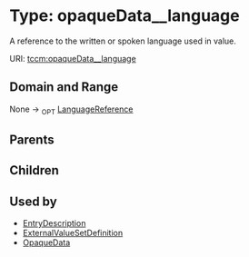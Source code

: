 
# Type: opaqueData__language


A reference to the written or spoken language used in value.

URI: [tccm:opaqueData__language](https://hotecosystem.org/tccm/opaqueData__language)


## Domain and Range

None ->  <sub>OPT</sub> [LanguageReference](LanguageReference.md)

## Parents


## Children


## Used by

 * [EntryDescription](EntryDescription.md)
 * [ExternalValueSetDefinition](ExternalValueSetDefinition.md)
 * [OpaqueData](OpaqueData.md)
